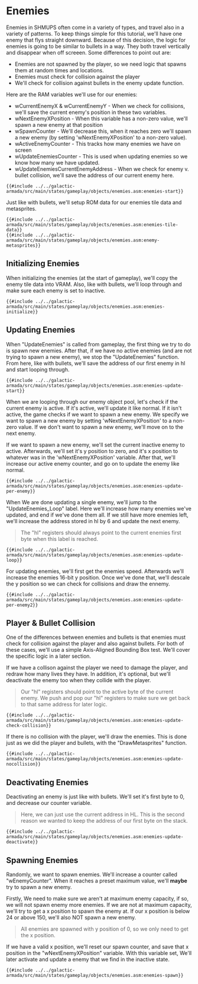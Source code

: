# Enemies

Enemies in SHMUPS often come in a variety of types, and travel also in a variety of patterns. To keep things simple for this tutorial, we'll have one enemy that flys straight downward. Because of this decision, the logic for enemies is going to be similar to bullets in a way. They both travel vertically and disappear when off screeen. Some differences to point out are:

- Enemies are not spawned by the player, so we need logic that spawns them at random times and locations.
- Enemies must check for collision against the player
- We'll check for collision against bullets in the enemy update function.

Here are the RAM variables we'll use for our enemies:

- wCurrentEnemyX & wCurrentEnemyY - When we check for collisions, we'll save the current enemy's position in these two variables.
- wNextEnemyXPosition - When this variable has a non-zero value, we'll spawn a new enemy at that position
- wSpawnCounter - We'll decrease this, when it reaches zero we'll spawn a new enemy (by setting 'wNextEnemyXPosition' to a non-zero value).
- wActiveEnemyCounter - This tracks how many enemies we have on screen
- wUpdateEnemiesCounter - This is used when updating enemies so we know how many we have updated.
- wUpdateEnemiesCurrentEnemyAddress - When we check for enemy v. bullet collision, we'll save the address of our current enemy here.

```rgbasm,linenos,start={{#line_no_of "" ../../galactic-armada/src/main/states/gameplay/objects/enemies.asm:enemies-start}}
{{#include ../../galactic-armada/src/main/states/gameplay/objects/enemies.asm:enemies-start}}
```

Just like with bullets, we'll setup ROM data for our enemies tile data and metasprites.

```rgbasm,linenos,start={{#line_no_of "" ../../galactic-armada/src/main/states/gameplay/objects/enemies.asm:enemies-tile-data}}
{{#include ../../galactic-armada/src/main/states/gameplay/objects/enemies.asm:enemies-tile-data}}
{{#include ../../galactic-armada/src/main/states/gameplay/objects/enemies.asm:enemy-metasprites}}
```

## Initializing Enemies

When initializing the enemies (at the start of gameplay), we'll copy the enemy tile data into VRAM. Also, like with bullets, we'll loop through and make sure each enemy is set to inactive.

```rgbasm,linenos,start={{#line_no_of "" ../../galactic-armada/src/main/states/gameplay/objects/enemies.asm:enemies-initialize}}
{{#include ../../galactic-armada/src/main/states/gameplay/objects/enemies.asm:enemies-initialize}}
```

## Updating Enemies

When "UpdateEnemies" is called from gameplay, the first thing we try to do is spawn new enemies. After that, if we have no active enemies (and are not trying to spawn a new enemy), we stop the "UpdateEnemies" function. From here, like with bullets, we'll save the address of our first enemy in hl and start looping through.

```rgbasm,linenos,start={{#line_no_of "" ../../galactic-armada/src/main/states/gameplay/objects/enemies.asm:enemies-update-start}}
{{#include ../../galactic-armada/src/main/states/gameplay/objects/enemies.asm:enemies-update-start}}
```

When we are  looping through our enemy object pool, let's check if the current enemy is active. If it's active, we'll update it like normal. If it isn't active, the game checks if we want to spawn a new enemy. We specify we want to spawn a new enemy by setting 'wNextEnemyXPosition' to a non-zero value. If we don't want to spawn a new enemy, we'll move on to the next enemy.

If we want to spawn a new enemy, we'll set the current inactive enemy to active. Afterwards, we'll set it's y position to zero, and it's x position to whatever was in the 'wNextEnemyXPosition' variable. After that, we'll increase our active enemy counter, and go on to update the enemy like normal.

```rgbasm,linenos,start={{#line_no_of "" ../../galactic-armada/src/main/states/gameplay/objects/enemies.asm:enemies-update-per-enemy}}
{{#include ../../galactic-armada/src/main/states/gameplay/objects/enemies.asm:enemies-update-per-enemy}}
```

When We are done updating a single enemy, we'll jump to the "UpdateEnemies_Loop" label. Here we'll increase how many enemies we've updated, and end if we've done them all. If we still have more enemies left, we'll increase the address stored in hl by 6 and update the next enemy.

> The "hl" registers should always point to the current enemies first byte when this label is reached.

```rgbasm,linenos,start={{#line_no_of "" ../../galactic-armada/src/main/states/gameplay/objects/enemies.asm:enemies-update-loop}}
{{#include ../../galactic-armada/src/main/states/gameplay/objects/enemies.asm:enemies-update-loop}}
```

For updating enemies, we'll first get the enemies speed. Afterwards we'll increase the enemies 16-bit y position. Once we've done that, we'll descale the y position so we can check for collisions and draw the ennemy.

```rgbasm,linenos,start={{#line_no_of "" ../../galactic-armada/src/main/states/gameplay/objects/enemies.asm:enemies-update-per-enemy2}}
{{#include ../../galactic-armada/src/main/states/gameplay/objects/enemies.asm:enemies-update-per-enemy2}}
```

## Player & Bullet Collision

One of the differences between enemies and bullets is that enemies must check for collision against the player and also against bullets. For both of these cases, we'll use a simple Axis-Aligned Bounding Box test. We'll cover the specific logic in a later section.

If we have a collison against the player we need to damage the player, and redraw how many lives they have. In addition, it's optional, but we'll deactivate the enemy too when they collide with the player.

> Our "hl" registers should point to the active byte of the current enemy. We push and pop our "hl" registers to make sure we get back to that same address for later logic.


```rgbasm,linenos,start={{#line_no_of "" ../../galactic-armada/src/main/states/gameplay/objects/enemies.asm:enemies-update-check-collision}}
{{#include ../../galactic-armada/src/main/states/gameplay/objects/enemies.asm:enemies-update-check-collision}}
```

If there is no collision with the player, we'll draw the enemies. This is done just as we did the player and bullets, with the "DrawMetasprites" function.

```rgbasm,linenos,start={{#line_no_of "" ../../galactic-armada/src/main/states/gameplay/objects/enemies.asm:enemies-update-nocollision}}
{{#include ../../galactic-armada/src/main/states/gameplay/objects/enemies.asm:enemies-update-nocollision}}
```

## Deactivating Enemies

Deactivating an enemy is just like with bullets. We'll set it's first byte to 0, and decrease our counter variable.

> Here, we can just use the current address in HL. This is the second reason we wanted to keep the address of our first byte on the stack.

```rgbasm,linenos,start={{#line_no_of "" ../../galactic-armada/src/main/states/gameplay/objects/enemies.asm:enemies-update-deactivate}}
{{#include ../../galactic-armada/src/main/states/gameplay/objects/enemies.asm:enemies-update-deactivate}}
```

## Spawning Enemies

Randomly, we want to spawn enemies. We'll increase a counter called "wEnemyCounter". When it reaches a preset maximum value, we'll **maybe** try to spawn a new enemy. 

Firstly, We need to make sure we aren't at maximum enemy capacity, if so, we will not spawn enemy more enemies. If we are not at maximum capacity, we'll try to get a x position to spawn the enemy at. If our x position is below 24 or above 150, we'll also NOT spawn a new enemy. 

> All enemies are spawned with y position of 0, so we only need to get the x position.

If we have a valid x position, we'll reset our spawn counter, and save that x position in the "wNextEnemyXPosition" variable. With this variable set, We'll later activate and update a enemy that we find in the inactive state.

```rgbasm,linenos,start={{#line_no_of "" ../../galactic-armada/src/main/states/gameplay/objects/enemies.asm:enemies-spawn}}
{{#include ../../galactic-armada/src/main/states/gameplay/objects/enemies.asm:enemies-spawn}}
```